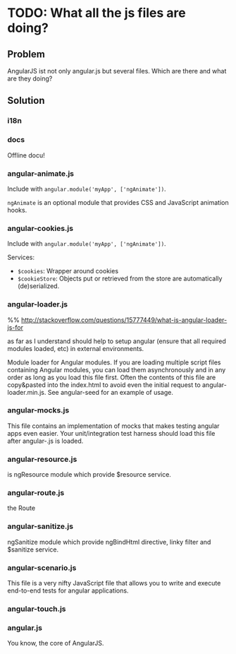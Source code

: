# TODO: What all the js files are doing?

## Problem

AngularJS ist not only angular.js but several files. Which are there and what are they doing?


## Solution

### i18n

### docs

Offline docu!


### angular-animate.js

Include with `angular.module('myApp', ['ngAnimate'])`.

`ngAnimate` is an optional module that provides CSS and JavaScript animation hooks.

### angular-cookies.js

Include with `angular.module('myApp', ['ngAnimate'])`.


Services:

* `$cookies`: Wrapper around cookies
* `$cookieStore`: Objects put or retrieved from the store are automatically (de)serialized.

### angular-loader.js

%% http://stackoverflow.com/questions/15777449/what-is-angular-loader-js-for

 as far as I understand should help to setup angular (ensure that all required modules loaded, etc) in external environments.

Module loader for Angular modules. If you are loading multiple script files containing Angular modules, you can load them asynchronously and in any order as long as you load this file first. Often the contents of this file are copy&pasted into the index.html to avoid even the initial request to angular-loader.min.js. See angular-seed for an example of usage.


### angular-mocks.js

This file contains an implementation of mocks that makes testing angular apps even easier. Your unit/integration test harness should load this file after angular-<version>.js is loaded.

### angular-resource.js

is ngResource module which provide $resource service.


### angular-route.js

the Route

### angular-sanitize.js

 ngSanitize module which provide ngBindHtml directive, linky filter and $sanitize service.

### angular-scenario.js

This file is a very nifty JavaScript file that allows you to write and execute end-to-end tests for angular applications.

### angular-touch.js




### angular.js

You know, the core of AngularJS.
